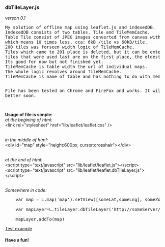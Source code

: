 <h3> dbTileLayer.js</h3> 
<em>verson 0.1</em> 
<pre>
My solution of offline map using leaflet.js and indexedDB. 
IndexedDB consists of two tables, Tile and TileMemCache. 
Table Tile consist of JPEG images converted from canvas with compression of 0.15, 
which means 10 times less, cca: 6kB /tile vs 60kB/tile.
200 tiles was forseen width logic of TileMemCache. 
Tiles which came to 201 place is deleted, but it can be extended. Logic is (FILO): 
tiles that were used last are on the first place, the oldest on a last place or delete. 
Its good for now but not finished yet.
TileMemCache is table width the url of individual maps. 
The whole logic revolves around TileMemCache. 
TileMemCache is name of table and has nothing to do with memcached.

File has been tested on Chrome and FireFox and works. It will be better soon.
</pre>
<br><b>Usage of file is simple:</b>
<br><em>at the begining of html:</em>
<br>  \<link rel="stylesheet" href="lib/leaflet/leaflet.css" /\>

<br><em> in the middle of html:  </em>
<br> \<div id="map" style="height:600px; cursor:crosshair"\>\</div\>


<br><em> at the end of html:</em>
<br>  \<script type="text/javascript" src="lib/leaflet/leaflet.js"\>\</script\>
<br>  \<script type="text/javascript" src="lib/leaflet/leaflet.dbTileLayer.js"\>\</script\> 

<br><em>Somewhere in code: </em>
<pre>
	var map = L.map('map').setView([someLat,someLng], someZoom);
<br>	var mapLayer=L.tileLayer.dbTileLayer('http://someServer/tile/{z}/{y}/{x}', {attribution: 'someAttribute',});		
<br>	mapLayer.addTo(map)
</pre>
<a href="http://plnkr.co/edit/3yk2ysbVGNtsgluPsVPQ?p=preview"  target="dbTileLayer">Test example</a>

<h4>Have a fun!</h4>
